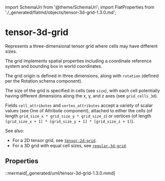 import SchemaUri from '@theme/SchemaUri';
import FlatProperties from './_generated/flatmd/objects/tensor-3d-grid-1.3.0.md';

# tensor-3d-grid

<SchemaUri uri="schema/objects/tensor-3d-grid/1.3.0/tensor-3d-grid.schema.json" />

Represents a three-dimensional tensor grid where cells may have different sizes.

The grid implements spatial properties including a coordinate reference system and bounding box in world coordinates.

The grid origin is defined in three dimensions, along with `rotation` (defined per the Rotation schema component).

The size of the grid is specified in cells (see `size`), with each cell potentially having different dimensions along the x, y, and z axes (see `grid_cells_3d`).

Fields `cell_attributes` and `vertex_attributes` accept a variety of scalar values (see One of Attribute component), attached to either the cells (of length `grid_size_x * grid_size_y * grid_size_z`) or vertices (of length `[grid_size_x + 1] * [grid_size_y + 1] * [grid_size_z + 1]`).

See also:

- For a 2D tensor grid, see [`tensor-2d-grid`](tensor-2d-grid).
- For a 3D grid with equal cell sizes, see [`regular-3d-grid`](regular-3d-grid).

## Properties

<FlatProperties />

::mermaid[_generated/uml/tensor-3d-grid-1.3.0.mmd]
